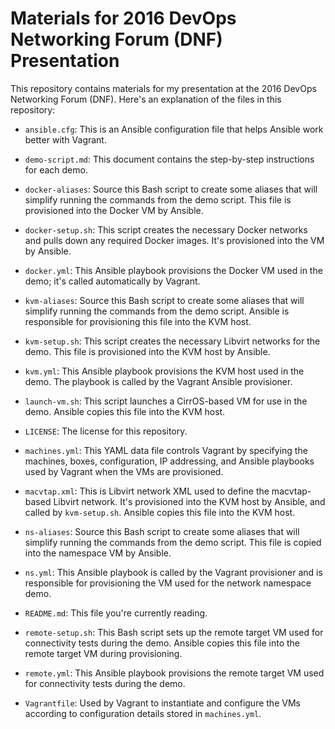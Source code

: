 # Materials for 2016 DevOps Networking Forum (DNF) Presentation

This repository contains materials for my presentation at the 2016 DevOps Networking Forum (DNF). Here's an explanation of the files in this repository:

* `ansible.cfg`: This is an Ansible configuration file that helps Ansible work better with Vagrant.

* `demo-script.md`: This document contains the step-by-step instructions for each demo.

* `docker-aliases`: Source this Bash script to create some aliases that will simplify running the commands from the demo script. This file is provisioned into the Docker VM by Ansible.

* `docker-setup.sh`: This script creates the necessary Docker networks and pulls down any required Docker images. It's provisioned into the VM by Ansible.

* `docker.yml`: This Ansible playbook provisions the Docker VM used in the demo; it's called automatically by Vagrant.

* `kvm-aliases`: Source this Bash script to create some aliases that will simplify running the commands from the demo script. Ansible is responsible for provisioning this file into the KVM host.

* `kvm-setup.sh`: This script creates the necessary Libvirt networks for the demo. This file is provisioned into the KVM host by Ansible.

* `kvm.yml`: This Ansible playbook provisions the KVM host used in the demo. The playbook is called by the Vagrant Ansible provisioner.

* `launch-vm.sh`: This script launches a CirrOS-based VM for use in the demo. Ansible copies this file into the KVM host.

* `LICENSE`: The license for this repository.

* `machines.yml`: This YAML data file controls Vagrant by specifying the machines, boxes, configuration, IP addressing, and Ansible playbooks used by Vagrant when the VMs are provisioned.

* `macvtap.xml`: This is Libvirt network XML used to define the macvtap-based Libvirt network. It's provisioned into the KVM host by Ansible, and called by `kvm-setup.sh`. Ansible copies this file into the KVM host.

* `ns-aliases`: Source this Bash script to create some aliases that will simplify running the commands from the demo script. This file is copied into the namespace VM by Ansible.

* `ns.yml`: This Ansible playbook is called by the Vagrant provisioner and is responsible for provisioning the VM used for the network namespace demo.

* `README.md`: This file you're currently reading.

* `remote-setup.sh`: This Bash script sets up the remote target VM used for connectivity tests during the demo. Ansible copies this file into the remote target VM during provisioning.

* `remote.yml`: This Ansible playbook provisions the remote target VM used for connectivity tests during the demo.

* `Vagrantfile`: Used by Vagrant to instantiate and configure the VMs according to configuration details stored in `machines.yml`.

